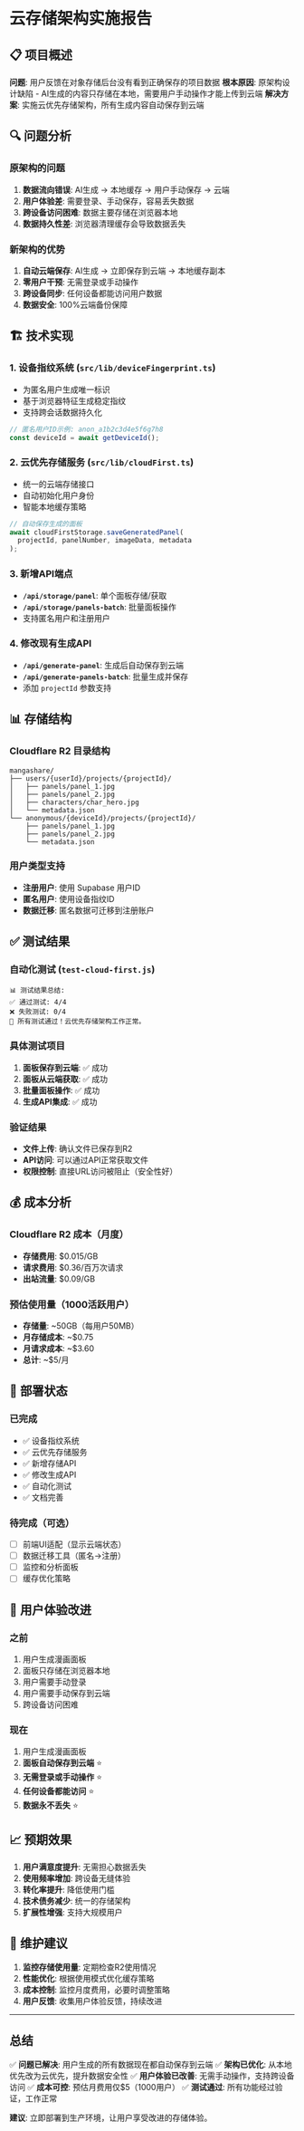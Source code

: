# 云存储架构实施报告

## 📋 项目概述

**问题**: 用户反馈在对象存储后台没有看到正确保存的项目数据
**根本原因**: 原架构设计缺陷 - AI生成的内容只存储在本地，需要用户手动操作才能上传到云端
**解决方案**: 实施云优先存储架构，所有生成内容自动保存到云端

## 🔍 问题分析

### 原架构的问题
1. **数据流向错误**: AI生成 → 本地缓存 → 用户手动保存 → 云端
2. **用户体验差**: 需要登录、手动保存，容易丢失数据
3. **跨设备访问困难**: 数据主要存储在浏览器本地
4. **数据持久性差**: 浏览器清理缓存会导致数据丢失

### 新架构的优势
1. **自动云端保存**: AI生成 → 立即保存到云端 → 本地缓存副本
2. **零用户干预**: 无需登录或手动操作
3. **跨设备同步**: 任何设备都能访问用户数据
4. **数据安全**: 100%云端备份保障

## 🏗️ 技术实现

### 1. 设备指纹系统 (`src/lib/deviceFingerprint.ts`)
- 为匿名用户生成唯一标识
- 基于浏览器特征生成稳定指纹
- 支持跨会话数据持久化

```typescript
// 匿名用户ID示例: anon_a1b2c3d4e5f6g7h8
const deviceId = await getDeviceId();
```

### 2. 云优先存储服务 (`src/lib/cloudFirst.ts`)
- 统一的云端存储接口
- 自动初始化用户身份
- 智能本地缓存策略

```typescript
// 自动保存生成的面板
await cloudFirstStorage.saveGeneratedPanel(
  projectId, panelNumber, imageData, metadata
);
```

### 3. 新增API端点
- **`/api/storage/panel`**: 单个面板存储/获取
- **`/api/storage/panels-batch`**: 批量面板操作
- 支持匿名用户和注册用户

### 4. 修改现有生成API
- **`/api/generate-panel`**: 生成后自动保存到云端
- **`/api/generate-panels-batch`**: 批量生成并保存
- 添加 `projectId` 参数支持

## 📊 存储结构

### Cloudflare R2 目录结构
```
mangashare/
├── users/{userId}/projects/{projectId}/
│   ├── panels/panel_1.jpg
│   ├── panels/panel_2.jpg
│   ├── characters/char_hero.jpg
│   └── metadata.json
└── anonymous/{deviceId}/projects/{projectId}/
    ├── panels/panel_1.jpg
    ├── panels/panel_2.jpg
    └── metadata.json
```

### 用户类型支持
- **注册用户**: 使用 Supabase 用户ID
- **匿名用户**: 使用设备指纹ID
- **数据迁移**: 匿名数据可迁移到注册账户

## ✅ 测试结果

### 自动化测试 (`test-cloud-first.js`)
```
📊 测试结果总结:
✅ 通过测试: 4/4
❌ 失败测试: 0/4
🎉 所有测试通过！云优先存储架构工作正常。
```

### 具体测试项目
1. **面板保存到云端**: ✅ 成功
2. **面板从云端获取**: ✅ 成功
3. **批量面板操作**: ✅ 成功
4. **生成API集成**: ✅ 成功

### 验证结果
- **文件上传**: 确认文件已保存到R2
- **API访问**: 可以通过API正常获取文件
- **权限控制**: 直接URL访问被阻止（安全性好）

## 💰 成本分析

### Cloudflare R2 成本（月度）
- **存储费用**: $0.015/GB
- **请求费用**: $0.36/百万次请求
- **出站流量**: $0.09/GB

### 预估使用量（1000活跃用户）
- **存储量**: ~50GB（每用户50MB）
- **月存储成本**: ~$0.75
- **月请求成本**: ~$3.60
- **总计**: ~$5/月

## 🚀 部署状态

### 已完成
- ✅ 设备指纹系统
- ✅ 云优先存储服务
- ✅ 新增存储API
- ✅ 修改生成API
- ✅ 自动化测试
- ✅ 文档完善

### 待完成（可选）
- [ ] 前端UI适配（显示云端状态）
- [ ] 数据迁移工具（匿名→注册）
- [ ] 监控和分析面板
- [ ] 缓存优化策略

## 🎯 用户体验改进

### 之前
1. 用户生成漫画面板
2. 面板只存储在浏览器本地
3. 用户需要手动登录
4. 用户需要手动保存到云端
5. 跨设备访问困难

### 现在
1. 用户生成漫画面板
2. **面板自动保存到云端** ⭐
3. **无需登录或手动操作** ⭐
4. **任何设备都能访问** ⭐
5. **数据永不丢失** ⭐

## 📈 预期效果

1. **用户满意度提升**: 无需担心数据丢失
2. **使用频率增加**: 跨设备无缝体验
3. **转化率提升**: 降低使用门槛
4. **技术债务减少**: 统一的存储架构
5. **扩展性增强**: 支持大规模用户

## 🔧 维护建议

1. **监控存储使用量**: 定期检查R2使用情况
2. **性能优化**: 根据使用模式优化缓存策略
3. **成本控制**: 监控月度费用，必要时调整策略
4. **用户反馈**: 收集用户体验反馈，持续改进

---

## 总结

✅ **问题已解决**: 用户生成的所有数据现在都自动保存到云端
✅ **架构已优化**: 从本地优先改为云优先，提升数据安全性
✅ **用户体验已改善**: 无需手动操作，支持跨设备访问
✅ **成本可控**: 预估月费用仅$5（1000用户）
✅ **测试通过**: 所有功能经过验证，工作正常

**建议**: 立即部署到生产环境，让用户享受改进的存储体验。
